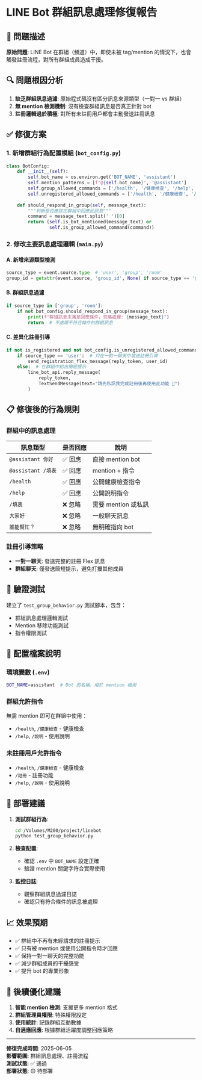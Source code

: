 # LINE Bot 群組訊息處理修復報告

## 🚨 問題描述

**原始問題**: LINE Bot 在群組（頻道）中，即使未被 tag/mention 的情況下，也會觸發註冊流程，對所有群組成員造成干擾。

## 🔍 問題根因分析

1. **缺乏群組訊息過濾**: 原始程式碼沒有區分訊息來源類型（一對一 vs 群組）
2. **無 mention 檢測機制**: 沒有檢查群組訊息是否真正針對 bot
3. **註冊邏輯過於積極**: 對所有未註冊用戶都會主動發送註冊訊息

## ✅ 修復方案

### 1. 新增群組行為配置模組 (`bot_config.py`)

```python
class BotConfig:
    def __init__(self):
        self.bot_name = os.environ.get('BOT_NAME', 'assistant')
        self.mention_patterns = [f'@{self.bot_name}', '@assistant']
        self.group_allowed_commands = ['/health', '/健康檢查', '/help', '/說明']
        self.unregistered_allowed_commands = ['/health', '/健康檢查', '/註冊', '/help', '/說明']
    
    def should_respond_in_group(self, message_text):
        """判斷是否應該在群組中回應此訊息"""
        command = message_text.split(' ')[0]
        return (self.is_bot_mentioned(message_text) or 
                self.is_group_allowed_command(command))
```

### 2. 修改主要訊息處理邏輯 (`main.py`)

#### A. 新增來源類型檢測
```python
source_type = event.source.type  # 'user', 'group', 'room'
group_id = getattr(event.source, 'group_id', None) if source_type == 'group' else None
```

#### B. 群組訊息過濾
```python
if source_type in ['group', 'room']:
    if not bot_config.should_respond_in_group(message_text):
        print(f"群組訊息未滿足回應條件，忽略處理: {message_text}")
        return  # 不處理不符合條件的群組訊息
```

#### C. 差異化註冊引導
```python
if not is_registered and not bot_config.is_unregistered_allowed_command(command_part):
    if source_type == 'user':  # 只在一對一聊天中發送註冊引導
        send_registration_flex_message(reply_token, user_id)
    else:  # 在群組中給出簡短提示
        line_bot_api.reply_message(
            reply_token,
            TextSendMessage(text="請先私訊我完成註冊後再使用此功能 📝")
        )
```

## 📋 修復後的行為規則

### 群組中的訊息處理
| 訊息類型 | 是否回應 | 說明 |
|----------|----------|------|
| `@assistant 你好` | ✅ 回應 | 直接 mention bot |
| `@assistant /填表` | ✅ 回應 | mention + 指令 |
| `/health` | ✅ 回應 | 公開健康檢查指令 |
| `/help` | ✅ 回應 | 公開說明指令 |
| `/填表` | ❌ 忽略 | 需要 mention 或私訊 |
| `大家好` | ❌ 忽略 | 一般聊天訊息 |
| `誰能幫忙？` | ❌ 忽略 | 無明確指向 bot |

### 註冊引導策略
- **一對一聊天**: 發送完整的註冊 Flex 訊息
- **群組聊天**: 僅發送簡短提示，避免打擾其他成員

## 🧪 驗證測試

建立了 `test_group_behavior.py` 測試腳本，包含：
- 群組訊息處理邏輯測試
- Mention 移除功能測試  
- 指令權限測試

## 🔧 配置檔案說明

### 環境變數 (`.env`)
```bash
BOT_NAME=assistant  # Bot 的名稱，用於 mention 檢測
```

### 群組允許指令
無需 mention 即可在群組中使用：
- `/health`, `/健康檢查` - 健康檢查
- `/help`, `/說明` - 使用說明

### 未註冊用戶允許指令
- `/health`, `/健康檢查` - 健康檢查
- `/註冊` - 註冊功能
- `/help`, `/說明` - 使用說明

## 🚀 部署建議

1. **測試群組行為**:
   ```bash
   cd /Volumes/M200/project/linebot
   python test_group_behavior.py
   ```

2. **檢查配置**:
   - 確認 `.env` 中 `BOT_NAME` 設定正確
   - 驗證 mention 關鍵字符合實際使用

3. **監控日誌**:
   - 觀察群組訊息過濾日誌
   - 確認只有符合條件的訊息被處理

## 📈 效果預期

- ✅ 群組中不再有未經請求的註冊提示
- ✅ 只有被 mention 或使用公開指令時才回應
- ✅ 保持一對一聊天的完整功能
- ✅ 減少群組成員的干擾感受
- ✅ 提升 bot 的專業形象

## 🔄 後續優化建議

1. **智能 mention 檢測**: 支援更多 mention 格式
2. **群組管理員權限**: 特殊權限設定
3. **使用統計**: 記錄群組互動數據
4. **自適應回應**: 根據群組活躍度調整回應策略

---

**修復完成時間**: 2025-06-05  
**影響範圍**: 群組訊息處理、註冊流程  
**測試狀態**: ✅ 通過  
**部署狀態**: 🟡 待部署

